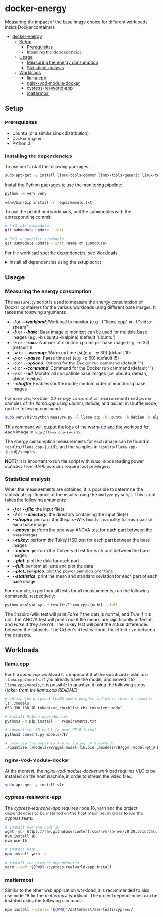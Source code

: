 # docker-energy

Measuring the impact of the base image choice for different workloads inside Docker containers

-   [docker-energy](#docker-energy)
    -   [Setup](#setup)
        -   [Prerequisites](#prerequisites)
        -   [Installing the dependencies](#installing-the-dependencies)
    -   [Usage](#usage)
        -   [Measuring the energy consumption](#measuring-the-energy-consumption)
        -   [Statistical analysis](#statistical-analysis)
    -   [Workloads](#workloads)
        -   [llama.cpp](#llamacpp)
        -   [nginx-vod-module-docker](#nginx-vod-module-docker)
        -   [cypress-realworld-app](#cypress-realworld-app)
        -   [mattermost](#mattermost)

## Setup

### Prerequisites

-   Ubuntu (or a similar Linux distribution)
-   Docker engine
-   Python 3

### Installing the dependencies

To use perf install the following packages:

```bash
sudo apt-get -y install linux-tools-common linux-tools-generic linux-tools-`uname -r`
```

Install the Python packages to use the monitoring pipeline:

```bash
python -m venv venv

venv/bin/pip install -r requirements.txt
```

To use the predefined workloads, pull the submodules with the corresponding commit:

```bash
# Pull all submodules
git submodule update --init

# Pull a specific submodule
git submodule update --init <name of submodule>
```

For the workload specific dependencies, see [Workloads](#workloads).

<details>
  <summary>Install all dependencies using the setup script</summary>

To install the necessary dependencies, use the `setup` script by running the following command:

```bash
sudo bash setup
```

This `setup` script installs the following dependencies:

-   The following git submodules:
    -   [llama.cpp](https://github.com/ggerganov/llama.cpp)
    -   [nginx-vod-module-docker](https://github.com/nytimes/nginx-vod-module-docker)
    -   [cypress-realworld-app](https://github.com/cypress-io/cypress-realworld-app)
-   The following Linux packages:
    -   linux-tools-common
    -   linux-tools-generic
    -   vlc
    -   python3.10-venv
-   nvm, node v16, and yarn
-   The following Python packages:
    -   matplotlib
    -   numpy
    -   pandas
    -   scipy
    -   statsmodels
    -   seaborn
    -   PyQt5

</details>

## Usage

### Measuring the energy consumption

The `measure.py` script is used to measure the energy consumption of Docker containers for the various workloads using different base images.
It takes the following arguments:

-   **_-l_** or **_--workload_**: Workload to monitor (e.g. -l "llama.cpp" or -l "video-stream")
-   **_-b_** or **_--base_**: Base image to monitor; can be used for multiple base images (e.g. -b ubuntu -b alpine) (default "ubuntu")
-   **_-n_** or **_--runs_**: Number of monitoring runs per base image (e.g. -n 30) (default 1)
-   **_-w_** or **_--warmup_**: Warm up time (s) (e.g. -w 30) (default 10)
-   **_-p_** or **_--pause_**: Pause time (s) (e.g. -p 60) (default 15)
-   **_-o_** or **_--options_**: Options for the Docker run command (default "")
-   **_-c_** or **_--command_**: Command for the Docker run command (default "")
-   **_-a_** or **_--all_**: Monitor all compatible base images (i.e. ubuntu, debian, alpine, centos)
-   **_--shuffle_**: Enables shuffle mode; random order of monitoring base images

For example, to obtain 30 energy consumption measurements and power samples of the _llama.cpp_ using _ubuntu_, _debian_, and _alpine_, in shuffle mode, run the following command:

```bash
sudo venv/bin/python measure.py -l llama.cpp -b ubuntu -b debian -b alpine -n 30 --shuffle
```

This command will output the logs of the warm-up and the workload for each image in `logs/llama.cpp-{uuid}`.

The energy consumption measurements for each image can be found in `results/llama.cpp-{uuid}`, and the samples in `results/llama.cpp-{uuid}/samples`.

**NOTE:** It is important to run the script with _sudo_, since reading power statistics from RAPL domains require root privileges.

### Statistical analysis

When the measurements are obtained, it is possible to determine the statistical significance of the results using the `analyze.py` script. This script takes the following arguments:

-   **_-f_** or **_--file_**: the input file(s)
-   **_-d_** or _**--directory**_: the directory containing the input file(s)
-   **_--shapiro_**: perform the Shapiro-Wilk test for normality for each part of each base image
-   **_--anova_**: perform the one-way ANOVA test for each part between the base images
-   **_--tukey_**: perform the Tukey HSD test for each part between the base images
-   **_--cohen_**: perform the Cohen's d test for each part between the base images
-   **_--plot_**: plot the data for each part
-   **_--full_**: perform all tests and plot the data
-   **_--plot_samples_**: plot the power samples over time
-   **_--statistics_**: print the mean and standard deviation for each part of each base image

For example, to perform all tests for all measurements, run the following commands, respectively:

```bash
python analyze.py -d results/llama.cpp-{uuid} --full
```

The Shapiro-Wilk test will print _False_ if the data is normal, and _True_ if it is not.
The ANOVA test will print _True_ if the means are significantly different, and _False_ if they are not.
The Tukey test will print the actual differences between the datasets.
The Cohen's d test will print the effect size between the datasets.

## Workloads

### llama.cpp

For the _llama.cpp_ workload it is important that the quantized model is in `llama.cpp/models`. If you already have the model, and moved it to `llama.cpp/models`, it is possible to quantize it using the following steps (_taken from the llama.cpp README_):

```bash
# obtain the original LLaMA model weights and place them in ./models
ls ./models
65B 30B 13B 7B tokenizer_checklist.chk tokenizer.model

# install Python dependencies
python3 -m pip install -r requirements.txt

# convert the 7B model to ggml FP16 format
python3 convert.py models/7B/

# quantize the model to 4-bits (using q4_0 method)
./quantize ./models/7B/ggml-model-f16.bin ./models/7B/ggml-model-q4_0.bin q4_0
```

### nginx-vod-module-docker

At the moment, the _nginx-vod-module-docker_ workload requires VLC to be installed on the host machine, in order to stream the video files:

```bash
sudo apt-get -y install vlc
```

### cypress-realworld-app

The _cypress-realworld-app_ requires node 16, yarn and the project dependencies to be installed on the host machine, in order to run the cypress tests:

```bash
# install nvm and node 16
wget -qO- https://raw.githubusercontent.com/nvm-sh/nvm/v0.39.3/install.sh | bash
nvm install 16
nvm use 16

# install yarn
npm install yarn -g

# install the project dependencies
yarn --cwd "${PWD}"/cypress-realworld-app install
```

### mattermost

Similar to the other web application workload, it is recommended to also use node 16 for the _mattermost_ workload. The project dependencies can be installed using the following command:

```bash
npm install --prefix "${PWD}"/mattermost/e2e-tests/cypress/
```

